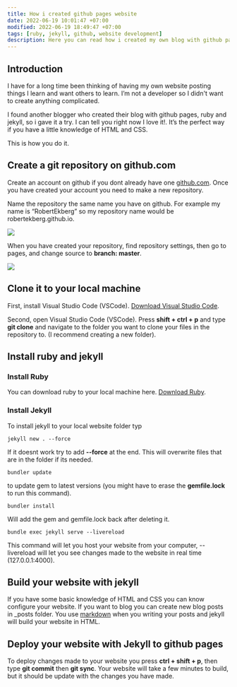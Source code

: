 ```yaml
---
title: How i created github pages website
date: 2022-06-19 10:01:47 +07:00
modified: 2022-06-19 18:49:47 +07:00
tags: [ruby, jekyll, github, website development]
description: Here you can read how i created my own blog with github pages, jekyll, and ruby.
---
```


## Introduction

I have for a long time been thinking of having my own website posting things I learn and want others to learn. I’m not a developer so I didn't want to create anything complicated. 

I found another blogger who created their blog with github pages, ruby and jekyll, so i gave it a try. I can tell you right now I love it!. It’s the perfect way if you have a little knowledge of HTML and CSS.

This is how you do it.

## Create a git repository on github.com

Create an account on github if you dont already have one [github.com](https://github.com/). Once you have created your account you need to make a new repository. 

Name the repository the same name you have on github. For example my name is “RobertEkberg” so my repository name would be robertekberg.github.io. 

<img src="{{site.baseurl}}../assets/img/create-repository.png">

When you have created your repository, find repository settings, then go to pages, and change source to **branch: master**.

<img src="{{site.baseurl}}../assets/img/repository-settings-pages-master-branch.png">


## Clone it to your local machine

First, install Visual Studio Code (VSCode). [Download Visual Studio Code](https://code.visualstudio.com/).

Second, open Visual Studio Code (VSCode). Press **shift + ctrl + p** and type **git clone** and navigate to the folder you want to clone your files in the repository to. (I recommend creating a new folder).

## Install ruby and jekyll

### Install Ruby

You can download ruby to your local machine here. [Download Ruby](https://www.ruby-lang.org/en/downloads/).

### Install Jekyll

To install jekyll to your local website folder typ

```
jekyll new . --force
```

If it doesnt work try to add **--force** at the end. This will overwrite files that are in the folder if its needed.

```
bundler update
```
to update gem to latest versions (you might have to erase the **gemfile.lock** to run this command).

```
bundler install
```
Will add the gem and gemfile.lock back after deleting it.

```
bundle exec jekyll serve --livereload
```
This command will let you host your website from your computer, --livereload will let you see changes made to the website in real time (127.0.0.1:4000).

## Build your website with jekyll

If you have some basic knowledge of HTML and CSS you can know configure your website. If you want to blog you can create new blog posts in _posts folder. You use [markdown](https://www.markdownguide.org/basic-syntax#overview) when you writing your posts and jekyll will build your website in HTML.

## Deploy your website with Jekyll to github pages

To deploy changes made to your website you press **ctrl + shift + p**, then type **git commit** then **git sync**. Your website will take a few minutes to build, but it should be update with the changes you have made.
